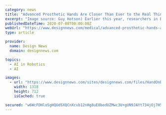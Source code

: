 ```yaml
---
category: news
title: "Advanced Prosthetic Hands Are Closer Than Ever to the Real Thing"
excerpt: "Image source: Guy Hotson) Earlier this year, researchers in Baltimore demonstrated a mind-controlled prosthetic hand. The robotic hand was wired to an electrode array containing 128 sensors, about the size of a credit card, which was attached to the ..."
publishedDateTime: 2020-07-08T00:00:00Z
webUrl: "https://www.designnews.com/medical/advanced-prosthetic-hands-are-closer-ever-real-thing"
type: article

provider:
  name: Design News
  domain: designnews.com

topics:
  - AI in Robotics
  - AI

images:
  - url: "https://www.designnews.com/sites/designnews.com/files/HandOnBrain.png"
    width: 1318
    height: 712
    isCached: true

secured: "w6WcFDHloSgHQUdSXQCnXcvb12nHg8uE8bodUZMwc3U+gUN9JAYt734jOj7H57MHyPiDYCOPNA/40GaEoQ0EljWZQ4ElIn156MERQIW0TKdld3YDPxalRWnUrrbl/ZTzPLjxKAgU8aD4ZXjDqpUGhzBhRiONh+Nm3/PJfuhqthAf+94b7Pux6ahzqKe2deQg5ZBKpw0gqj9lpXbmHXzr5ws2J7KhT478yOjDYOsAjxlRymrNjjOvIWCtgxF1x512MliHX9ACkUiBxEkVQFY36AVsfamywWAlkyiY95EoWU8ybo0jQJ2DYvbSBCv5zJ/YB++epw0xsVARY6sSp1YM0g==;UBgg6vaQECUL7QIih5bfxw=="
---
```


